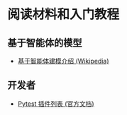 # 阅读材料和入门教程

## 基于智能体的模型

- [基于智能体建模介绍 (Wikipedia)](https://en.wikipedia.org/wiki/Agent-based_model)

## 开发者

- [Pytest 插件列表 (官方文档)](https://docs.pytest.org/en/stable/reference/plugin_list.html)

